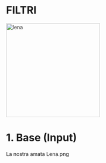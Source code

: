 # FILTRI
<img width="256" height="256" alt="lena" src="https://github.com/user-attachments/assets/e74c0ccb-eb8c-4c40-bf55-f436f46e60e6" />

# 1. Base (Input)
La nostra amata Lena.png 




